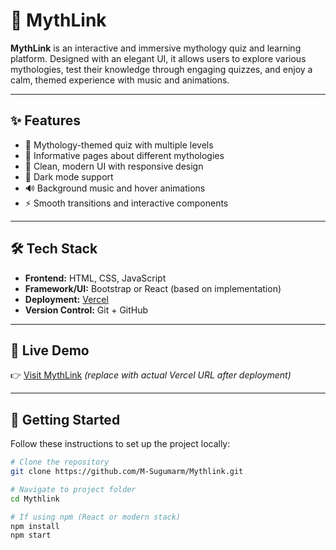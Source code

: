 # 🌌 MythLink

**MythLink** is an interactive and immersive mythology quiz and learning platform. Designed with an elegant UI, it allows users to explore various mythologies, test their knowledge through engaging quizzes, and enjoy a calm, themed experience with music and animations.

---

## ✨ Features

- 🧠 Mythology-themed quiz with multiple levels
- 📖 Informative pages about different mythologies
- 🎨 Clean, modern UI with responsive design
- 🌙 Dark mode support
- 🔊 Background music and hover animations
- ⚡ Smooth transitions and interactive components

---

## 🛠️ Tech Stack

- **Frontend:** HTML, CSS, JavaScript
- **Framework/UI:** Bootstrap or React (based on implementation)
- **Deployment:** [Vercel](https://vercel.com)
- **Version Control:** Git + GitHub

---

## 🚀 Live Demo

👉 [Visit MythLink](https://mythlink.vercel.app) *(replace with actual Vercel URL after deployment)*

---

## 📂 Getting Started

Follow these instructions to set up the project locally:

```bash
# Clone the repository
git clone https://github.com/M-Sugumarm/Mythlink.git

# Navigate to project folder
cd Mythlink

# If using npm (React or modern stack)
npm install
npm start

